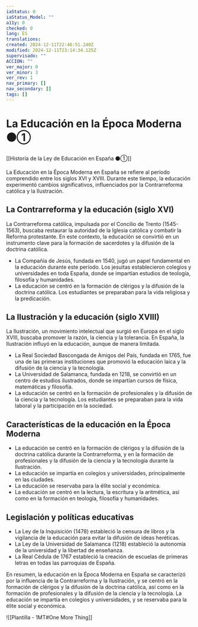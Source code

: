 ```yaml
---
iaStatus: 0
iaStatus_Model: ""
a11y: 0
checked: 0
lang: ES
translations: 
created: 2024-12-11T22:46:51.240Z
modified: 2024-12-11T23:14:34.125Z
supervisado: ""
ACCION: ""
ver_major: 0
ver_minor: 3
ver_rev: 1
nav_primary: []
nav_secondary: []
tags: []
---
```

# La Educación en la Época Moderna ⚫①

[[Historia de la Ley de Educación en España ⚫①]]

La Educación en la Época Moderna en España se refiere al período comprendido entre los siglos XVI y XVIII. Durante este tiempo, la educación experimentó cambios significativos, influenciados por la Contrarreforma católica y la Ilustración.
## La Contrarreforma y la educación (siglo XVI)

La Contrarreforma católica, impulsada por el Concilio de Trento (1545-1563), buscaba restaurar la autoridad de la Iglesia católica y combatir la Reforma protestante. En este contexto, la educación se convirtió en un instrumento clave para la formación de sacerdotes y la difusión de la doctrina católica.

* La Compañía de Jesús, fundada en 1540, jugó un papel fundamental en la educación durante este período. Los jesuitas establecieron colegios y universidades en toda España, donde se impartían estudios de teología, filosofía y humanidades.
* La educación se centró en la formación de clérigos y la difusión de la doctrina católica. Los estudiantes se preparaban para la vida religiosa y la predicación.
## La Ilustración y la educación (siglo XVIII)

La Ilustración, un movimiento intelectual que surgió en Europa en el siglo XVIII, buscaba promover la razón, la ciencia y la tolerancia. En España, la Ilustración influyó en la educación, aunque de manera limitada.

* La Real Sociedad Bascongada de Amigos del País, fundada en 1765, fue una de las primeras instituciones que promovió la educación laica y la difusión de la ciencia y la tecnología.
* La Universidad de Salamanca, fundada en 1218, se convirtió en un centro de estudios ilustrados, donde se impartían cursos de física, matemáticas y filosofía.
* La educación se centró en la formación de profesionales y la difusión de la ciencia y la tecnología. Los estudiantes se preparaban para la vida laboral y la participación en la sociedad.
## Características de la educación en la Época Moderna

* La educación se centró en la formación de clérigos y la difusión de la doctrina católica durante la Contrarreforma, y en la formación de profesionales y la difusión de la ciencia y la tecnología durante la Ilustración.
* La educación se impartía en colegios y universidades, principalmente en las ciudades.
* La educación se reservaba para la élite social y económica.
* La educación se centró en la lectura, la escritura y la aritmética, así como en la formación en teología, filosofía y humanidades.
## Legislación y políticas educativas

* La Ley de la Inquisición (1478) estableció la censura de libros y la vigilancia de la educación para evitar la difusión de ideas heréticas.
* La Ley de la Universidad de Salamanca (1218) estableció la autonomía de la universidad y la libertad de enseñanza.
* La Real Cédula de 1767 estableció la creación de escuelas de primeras letras en todas las parroquias de España.

En resumen, la educación en la Época Moderna en España se caracterizó por la influencia de la Contrarreforma y la Ilustración, y se centró en la formación de clérigos y la difusión de la doctrina católica, así como en la formación de profesionales y la difusión de la ciencia y la tecnología. La educación se impartía en colegios y universidades, y se reservaba para la élite social y económica.

![[Plantilla - 1MT#One More Thing]]